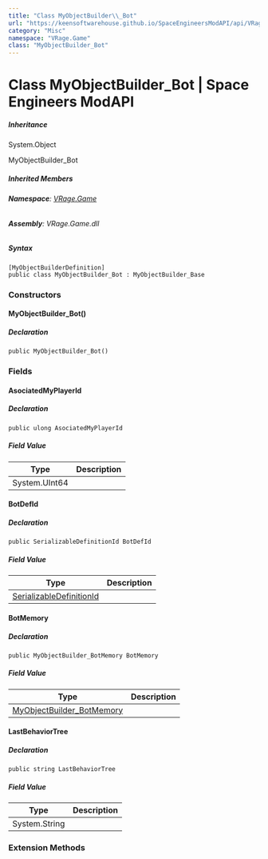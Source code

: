 ```yaml
---
title: "Class MyObjectBuilder\\_Bot"
url: "https://keensoftwarehouse.github.io/SpaceEngineersModAPI/api/VRage.Game.MyObjectBuilder_Bot.html"
category: "Misc"
namespace: "VRage.Game"
class: "MyObjectBuilder_Bot"
---
```


# Class MyObjectBuilder\_Bot | Space Engineers ModAPI

##### Inheritance

System.Object

MyObjectBuilder\_Bot

##### Inherited Members

###### **Namespace**: [VRage.Game](https://keensoftwarehouse.github.io/SpaceEngineersModAPI/api/VRage.Game.html)

###### **Assembly**: VRage.Game.dll

##### Syntax

```
[MyObjectBuilderDefinition]
public class MyObjectBuilder_Bot : MyObjectBuilder_Base
```

### Constructors

#### MyObjectBuilder\_Bot()

##### Declaration

```
public MyObjectBuilder_Bot()
```

### Fields

#### AsociatedMyPlayerId

##### Declaration

```
public ulong AsociatedMyPlayerId
```

##### Field Value

| Type | Description |
| --- | --- |
| System.UInt64 |     |

#### BotDefId

##### Declaration

```
public SerializableDefinitionId BotDefId
```

##### Field Value

| Type | Description |
| --- | --- |
| [SerializableDefinitionId](https://keensoftwarehouse.github.io/SpaceEngineersModAPI/api/VRage.ObjectBuilders.SerializableDefinitionId.html) |     |

#### BotMemory

##### Declaration

```
public MyObjectBuilder_BotMemory BotMemory
```

##### Field Value

| Type | Description |
| --- | --- |
| [MyObjectBuilder\_BotMemory](https://keensoftwarehouse.github.io/SpaceEngineersModAPI/api/VRage.Game.MyObjectBuilder_BotMemory.html) |     |

#### LastBehaviorTree

##### Declaration

```
public string LastBehaviorTree
```

##### Field Value

| Type | Description |
| --- | --- |
| System.String |     |

### Extension Methods